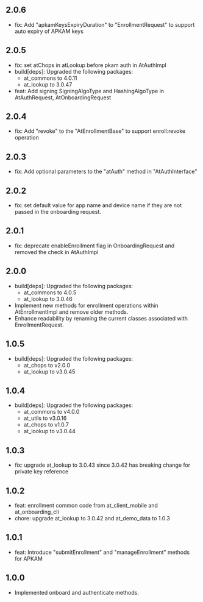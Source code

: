 ## 2.0.6
- fix: Add "apkamKeysExpiryDuration" to "EnrollmentRequest" to support auto expiry of APKAM keys
## 2.0.5
- fix: set atChops in atLookup before pkam auth in AtAuthImpl
- build[deps]: Upgraded the following packages:
  - at_commons to 4.0.11
  - at_lookup to 3.0.47
- feat: Add signing SigningAlgoType and HashingAlgoType in AtAuthRequest, AtOnboardingRequest
## 2.0.4
- fix: Add "revoke" to the "AtEnrollmentBase" to support enroll:revoke operation
## 2.0.3
- fix: Add optional parameters to the "atAuth" method in "AtAuthInterface"
## 2.0.2
- fix: set default value for app name and device name if they are not passed in the onboarding request.
## 2.0.1
- fix: deprecate enableEnrollment flag in OnboardingRequest and removed the check in AtAuthImpl
## 2.0.0
- build[deps]: Upgraded the following packages:
  - at_commons to 4.0.5
  - at_lookup to 3.0.46
- Implement new methods for enrollment operations within AtEnrollmentImpl and remove older methods.
- Enhance readability by renaming the current classes associated with EnrollmentRequest.

## 1.0.5
- build[deps]: Upgraded the following packages:
  - at_chops to v2.0.0
  - at_lookup to v3.0.45
## 1.0.4
- build[deps]: Upgraded the following packages:
    - at_commons to v4.0.0
    - at_utils to v3.0.16
    - at_chops to v1.0.7
    - at_lookup to v3.0.44
## 1.0.3
- fix: upgrade at_lookup to 3.0.43 since 3.0.42 has breaking change for private key reference
## 1.0.2
- feat: enrollment common code from at_client_mobile and at_onboarding_cli
- chore: upgrade at_lookup to 3.0.42 and at_demo_data to 1.0.3
## 1.0.1
- feat: Introduce "submitEnrollment" and "manageEnrollment" methods for APKAM
## 1.0.0
- Implemented onboard and authenticate methods.
